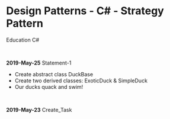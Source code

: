 <h1>Design Patterns - C# - Strategy Pattern</h1>

<p>Education C#</p>

<br>
<p><b>2019-May-25</b> Statement-1</p>
<ul>	
	<li>Create abstract class DuckBase</li>
	<li>Create two derived classes: ExoticDuck & SimpleDuck</li>
	<li>Our ducks quack and swim!</li>
</ul>

<br>
<p><b>2019-May-23</b> Create_Task</p>